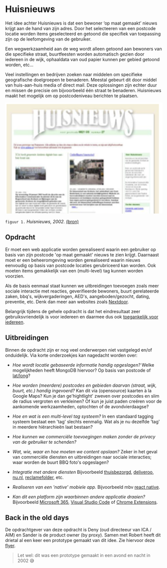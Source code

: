 # Huisnieuws

Het idee achter Huisnieuws is dat een bewoner ‘op maat gemaakt’ nieuws krijgt aan de hand van zijn adres. Door het selecteeren van een postcode locatie worden items geselecteerd en getoond die specifiek van toepassing zijn op de leefomgeving van de gebruiker.

Een wegwerkzaamheid aan de weg wordt alleen getoond aan bewoners van die specifieke straat, buurtfeesten worden automatisch gezien door iedereen in de wijk, ophaaldata van oud papier kunnen per gebied getoond worden, etc...

Veel instellingen en bedrijven zoeken naar middelen om specifieke geografische doelgroepen te benaderen. Meestal gebeurt dit door middel van huis-aan-huis media of direct mail. Deze oplossingen zijn echter duur en missen de precisie om bijvoorbeeld één straat te benaderen. Huisnieuws maakt het mogelijk om op postcodeniveau berichten te plaatsen.

![Huisnieuws, 2002](huisnieuws_image.png)

`figuur 1.` _Huisnieuws, 2002._ [(bron)](huisnieuws_image.png)

## Opdracht

Er moet een web applicatie worden gerealiseerd waarin een gebruiker op basis van zijn postcode 'op maat gemaakt' nieuws te zien krijgt. Daarnaast moet er een beheeromgeving worden gerealiseerd waarin nieuws eenvoudig op basis van postcode locaties gerubriceerd kan worden. Ook moeten items gemakkelijk van een (multi-level) tag kunnen worden voorzien.

Als de basis eenmaal staat kunnen we uitbreidingen toevoegen zoals meer sociale interactie met reacties, geverifieerde bewoners, buurt gerelateerde zaken, bbq's, wijkvergaderingen, AED's, aangeboden/gezocht, dating, preventie, etc. Denk dan meer aan websites zoals [Nextdoor](https://nextdoor.nl/).

Belangrijk tijdens de gehele opdracht is dat het eindresultaat zeer gebruiksvriendelijk is voor iedereen en daarmee dus ook [toegankelijk voor iedereen](https://www.w3.org/WAI/fundamentals/accessibility-intro/).

## Uitbreidingen

Binnen de opdracht zijn er nog veel onderwerpen niet vastgelegd en/of onduidelijk. Via korte onderzoekjes kan nagedacht worden over:

- _Hoe wordt locatie gebaseerde informatie handig opgeslagen?_
  Welke mogelijkheden heeft MongoDB hiervoor? Op basis van postcode of [lat/long](https://www.maptools.com/tutorials/lat_lon/formats)?

- _Hoe worden (meerdere) postcodes en gebieden daarvan (straat, wijk, buurt, etc.) handig ingevoerd?_
  Kan dit via (opensource) kaarten à la Google Maps? Kun je dan ge'hightlight' zweven over postcodes en slim de radius vergroten en verkleinen? Of kun je juist paden creëren voor de aankomende werkzaamheden, optochten of de avondvierdaagse?

- _Hoe en wat is een multi-level tag systeem?_
  In een standaard tagging systeem bestaat een 'tag' slechts eenmalig. Wat als je nu dezelfde 'tag' in meerdere hiërarchieën laat bestaan?

- _Hoe kunnen we commerciële toevoegingen maken zonder de privacy van de gebruiker te schenden?_

- _Wat, wie, waar en hoe moeten we content opslaan?_
  Zeker in het geval van commerciële diensten en uitbreidingen naar sociale interacties; waar worden de buurt BBQ foto's opgeslagen?

- _Integratie met andere diensten_
  Bijvoorbeeld [thuisbezorgd](https://www.thuisbezorgd.nl/), [deliveroo](https://deliveroo.nl/nl/), [nu.nl](https://www.nu.nl/), [reclamefolder](https://www.reclamefolder.nl/), etc.

- _Realiseren van een 'native' mobiele app._
  Bijvoorbeeld mbv [react native](https://reactnative.dev/).

- _Kan dit een platform zijn waarbinnen andere applicatie draaien?_
  Bijvoorbeeld [Microsoft 365](https://developer.microsoft.com/en-us/microsoft-365), [Visual Studio Code](https://code.visualstudio.com/api) of [Chrome Extensions](https://developer.chrome.com/docs/extensions/).

## Back in the old days

De opdrachtgever van deze opdracht is Deny (oud directeeur van ICA / AIM) en Sander is de product owner (by proxy). Samen met Robert heeft dit drietal al een keer een prototype gemaakt van dit idee.
Zie hiervoor deze [flyer](huisnieuws_informatie.pdf).

> Let wel: dit was een prototype gemaakt in een avond en nacht in 2002 😅
